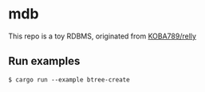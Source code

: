 # mdb

This repo is a toy RDBMS, originated from [KOBA789/relly](https://github.com/KOBA789/relly)

## Run examples

```
$ cargo run --example btree-create
```
